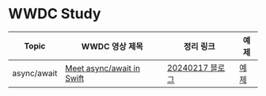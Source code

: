 # WWDC Study

| Topic | WWDC 영상 제목 | 정리 링크 | 예제 |
|----------|----------------|--------|--------|
|async/await|[Meet async/await in Swift](https://developer.apple.com/videos/play/wwdc2021/10132/)|[20240217 블로그](https://medium.com/p/3754ee9e432a/edit)|[예제](async/awaitxample)|
